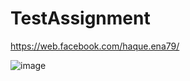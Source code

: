 # TestAssignment
https://web.facebook.com/haque.ena79/

![image](https://user-images.githubusercontent.com/101056002/161442035-6c2c440d-73a6-4424-8a1d-fb2610dec579.png)
